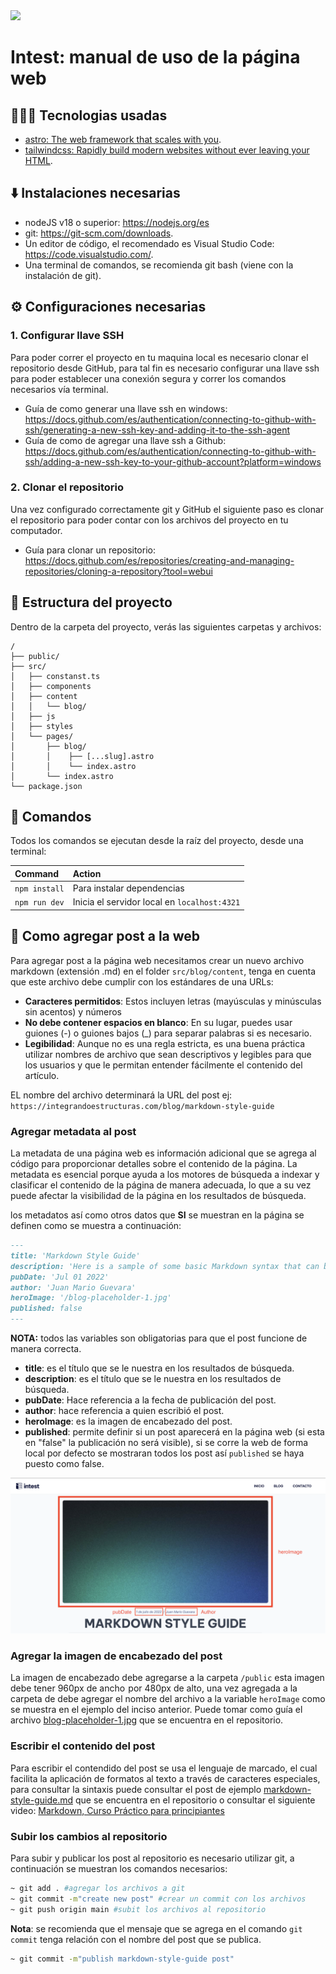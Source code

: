 <img src="https://juanmario27.github.io/logo.svg" width="300px"/>

# Intest: manual de uso de la página web

## 👨🏻‍💻 Tecnologias usadas

- [astro: The web framework that scales with you](https://astro.build/).
- [tailwindcss: Rapidly build modern websites without ever leaving your HTML](https://tailwindcss.com/).

## ⬇️ Instalaciones necesarias

- nodeJS v18 o superior: https://nodejs.org/es
- git: https://git-scm.com/downloads.
- Un editor de código, el recomendado es Visual Studio Code: https://code.visualstudio.com/.
- Una terminal de comandos, se recomienda git bash (viene con la instalación de git).

## ⚙️ Configuraciones necesarias

### 1. Configurar llave SSH

Para poder correr el proyecto en tu maquina local es necesario clonar el repositorio desde GitHub, para tal fin es necesario configurar una llave ssh para poder establecer una conexión segura y correr los comandos necesarios vía terminal.

- Guía de como generar una llave ssh en windows: https://docs.github.com/es/authentication/connecting-to-github-with-ssh/generating-a-new-ssh-key-and-adding-it-to-the-ssh-agent
- Guía de como de agregar una llave ssh a Github: https://docs.github.com/es/authentication/connecting-to-github-with-ssh/adding-a-new-ssh-key-to-your-github-account?platform=windows

### 2. Clonar el repositorio

Una vez configurado correctamente git y GitHub el siguiente paso es clonar el repositorio para poder contar con los archivos del proyecto en tu computador.

- Guía para clonar un repositorio: https://docs.github.com/es/repositories/creating-and-managing-repositories/cloning-a-repository?tool=webui

## 📂 Estructura del proyecto

Dentro de la carpeta del proyecto, verás las siguientes carpetas y archivos:

```
/
├── public/
├── src/
│   ├── constanst.ts
│   ├── components
│   ├── content
│   │   └── blog/
│   ├── js
│   ├── styles
│   └── pages/
│       ├── blog/
│       │    ├── [...slug].astro
│       │    └── index.astro
│       └── index.astro
└── package.json
```

## 🚀 Comandos

Todos los comandos se ejecutan desde la raíz del proyecto, desde una terminal:

| Command       | Action                                       |
| :------------ | :------------------------------------------- |
| `npm install` | Para instalar dependencias                   |
| `npm run dev` | Inicia el servidor local en `localhost:4321` |

## 📝 Como agregar post a la web

Para agregar post a la página web necesitamos crear un nuevo archivo markdown (extensión .md) en el folder `src/blog/content`, tenga en cuenta que este archivo debe cumplir con los estándares de una URLs:

- **Caracteres permitidos**: Estos incluyen letras (mayúsculas y minúsculas sin acentos) y números
- **No debe contener espacios en blanco**: En su lugar, puedes usar guiones (-) o guiones bajos (\_) para separar palabras si es necesario.
- **Legibilidad**: Aunque no es una regla estricta, es una buena práctica utilizar nombres de archivo que sean descriptivos y legibles para que los usuarios y que le permitan entender fácilmente el contenido del artículo.

EL nombre del archivo determinará la URL del post ej: `https://integrandoestructuras.com/blog/markdown-style-guide`

### Agregar metadata al post

La metadata de una página web es información adicional que se agrega al código para proporcionar detalles sobre el contenido de la página. La metadata es esencial porque ayuda a los motores de búsqueda a indexar y clasificar el contenido de la página de manera adecuada, lo que a su vez puede afectar la visibilidad de la página en los resultados de búsqueda.

los metadatos así como otros datos que **SI** se muestran en la página se definen como se muestra a continuación:

```md
---
title: 'Markdown Style Guide'
description: 'Here is a sample of some basic Markdown syntax that can be used when writing Markdown content in Astro.'
pubDate: 'Jul 01 2022'
author: 'Juan Mario Guevara'
heroImage: '/blog-placeholder-1.jpg'
published: false
---
```

**NOTA:** todos las variables son obligatorias para que el post funcione de manera correcta.

- **title**: es el título que se le nuestra en los resultados de búsqueda.
- **description**: es el título que se le nuestra en los resultados de búsqueda.
- **pubDate**: Hace referencia a la fecha de publicación del post.
- **author**: hace referencia a quien escribió el post.
- **‌heroImage**: es la imagen de encabezado del post.
- **published**: permite definir si un post aparecerá en la página web (si esta en "false" la publicación no será visible), si se corre la web de forma local por defecto se mostraran todos los post así `published` se haya puesto como false.

<img src="./doc/post.png"/>

### Agregar la imagen de encabezado del post

La imagen de encabezado debe agregarse a la carpeta `/public` esta imagen debe tener 960px de ancho  por 480px de alto, una vez agregada a la carpeta de debe agregar el nombre del archivo a la variable `heroImage` como se muestra en el ejemplo del inciso anterior. Puede tomar como guía el archivo [blog-placeholder-1.jpg](./public/blog-placeholder-1.jpg) que se encuentra en el repositorio.

### Escribir el contenido del post

Para escribir el contendido del post se usa el lenguaje de marcado, el cual facilita la aplicación de formatos al texto a través de caracteres especiales, para consultar la sintaxis puede consultar el post de ejemplo [markdown-style-guide.md](./src/content/blog/markdown-style-guide.md) que se encuentra en el repositorio o consultar el siguiente video: [Markdown, Curso Práctico para principiantes](https://www.youtube.com/watch?v=oxaH9CFpeEE)

### Subir los cambios al repositorio

Para subir y publicar los post al repositorio es necesario utilizar git, a continuación se muestran los comandos necesarios:

```bash
~ git add . #agregar los archivos a git
~ git commit -m"create new post" #crear un commit con los archivos
~ git push origin main #subit los archivos al repositorio
```

**Nota**: se recomienda que el mensaje que se agrega en el comando `git commit` tenga relación con el nombre del post que se publica.

```bash
~ git commit -m"publish markdown-style-guide post"
```
